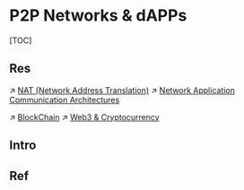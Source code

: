 # P2P Networks & dAPPs

[TOC]



## Res
↗ [NAT (Network Address Translation)](../📌%20Computer%20Networking%20Basics/0x05%20Network%20Layer/MiddleBoxes/NAT%20(Network%20Address%20Translation)/NAT%20(Network%20Address%20Translation).md)
↗ [Network Application Communication Architectures](../📌%20Computer%20Networking%20Basics/0x01%20Application%20Layer/Network%20Application%20Communication%20Architectures.md)

↗ [BlockChain](../../../Web3%20&%20Cryptocurrency/BlockChain/BlockChain.md)
↗ [Web3 & Cryptocurrency](../../../Web3%20&%20Cryptocurrency/Web3%20&%20Cryptocurrency.md)



## Intro


## Ref
[去中心化 - 没有平台，只有协议]: http://blog.hubwiz.com/2019/12/12/decentralized-protocols/

[INTRODUCTION TO DAPPS | Ethererum]: https://ethereum.org/en/developers/docs/dapps/#:~:text=A%20decentralized%20application%20(dapp)%20is,that%20someone%20else%20has%20written

